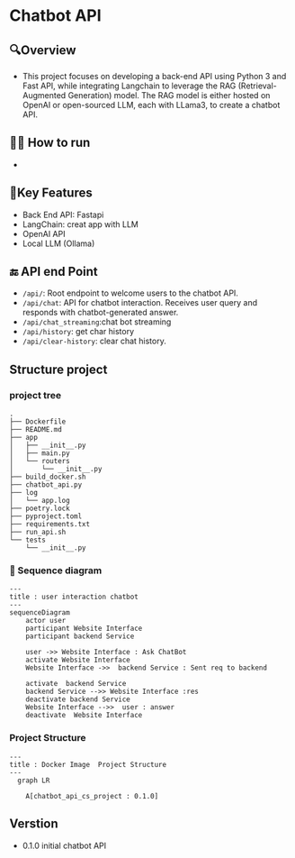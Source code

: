 # Chatbot API

## 🔍Overview  
- This project focuses on developing a back-end API using Python 3 and Fast API, while integrating Langchain to leverage the RAG (Retrieval-Augmented Generation) model. The RAG model is either hosted on OpenAI or open-sourced LLM, each with LLama3, to create a chatbot API.

## 🏃‍♂️ How to run  
-  
## 🔑Key Features
  - Back End API: Fastapi
  - LangChain: creat app with LLM
  - OpenAI API 
  - Local LLM (Ollama) 

## 🔚 API end Point 
  - `/api/`: Root endpoint to welcome users to the chatbot API.  
  - `/api/chat`: API for chatbot interaction. Receives user query and responds with chatbot-generated answer.
  - `/api/chat_streaming`:chat bot streaming 
  - `/api/history`: get char history  
  - `/api/clear-history`:  clear chat history.
  
## Structure project
### project tree  
```
.
├── Dockerfile
├── README.md
├── app
│   ├── __init__.py
│   ├── main.py
│   └── routers
│       └── __init__.py
├── build_docker.sh
├── chatbot_api.py
├── log
│   └── app.log
├── poetry.lock
├── pyproject.toml
├── requirements.txt
├── run_api.sh
└── tests
    └── __init__.py
```
### 🚩 Sequence diagram

```mermaid
---
title : user interaction chatbot 
---
sequenceDiagram
    actor user  
    participant Website Interface
    participant backend Service
    
    user ->> Website Interface : Ask ChatBot
    activate Website Interface
    Website Interface ->>  backend Service : Sent req to backend

    activate  backend Service
    backend Service -->> Website Interface :res
    deactivate backend Service
    Website Interface -->>  user : answer
    deactivate  Website Interface

``` 
### Project Structure

```mermaid
---
title : Docker Image  Project Structure  
---   
  graph LR

    A[chatbot_api_cs_project : 0.1.0]
```

## Verstion 
- 0.1.0 initial  chatbot API